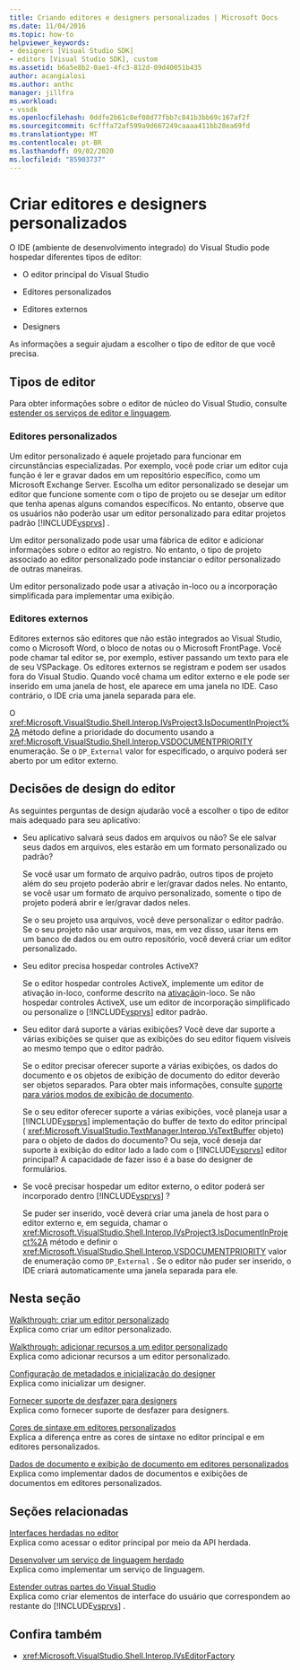 ```yaml
---
title: Criando editores e designers personalizados | Microsoft Docs
ms.date: 11/04/2016
ms.topic: how-to
helpviewer_keywords:
- designers [Visual Studio SDK]
- editors [Visual Studio SDK], custom
ms.assetid: b6a5e8b2-0ae1-4fc3-812d-09d40051b435
author: acangialosi
ms.author: anthc
manager: jillfra
ms.workload:
- vssdk
ms.openlocfilehash: 0ddfe2b61c8ef08d77fbb7c841b3bb69c167af2f
ms.sourcegitcommit: 6cfffa72af599a9d667249caaaa411bb28ea69fd
ms.translationtype: MT
ms.contentlocale: pt-BR
ms.lasthandoff: 09/02/2020
ms.locfileid: "85903737"
---
```

# <a name="create-custom-editors-and-designers"></a>Criar editores e designers personalizados

O IDE (ambiente de desenvolvimento integrado) do Visual Studio pode hospedar diferentes tipos de editor:

- O editor principal do Visual Studio

- Editores personalizados

- Editores externos

- Designers

As informações a seguir ajudam a escolher o tipo de editor de que você precisa.

## <a name="types-of-editor"></a>Tipos de editor

Para obter informações sobre o editor de núcleo do Visual Studio, consulte [estender os serviços de editor e linguagem](../extensibility/extending-the-editor-and-language-services.md).

### <a name="custom-editors"></a>Editores personalizados
 Um editor personalizado é aquele projetado para funcionar em circunstâncias especializadas. Por exemplo, você pode criar um editor cuja função é ler e gravar dados em um repositório específico, como um Microsoft Exchange Server. Escolha um editor personalizado se desejar um editor que funcione somente com o tipo de projeto ou se desejar um editor que tenha apenas alguns comandos específicos. No entanto, observe que os usuários não poderão usar um editor personalizado para editar projetos padrão [!INCLUDE[vsprvs](../code-quality/includes/vsprvs_md.md)] .

 Um editor personalizado pode usar uma fábrica de editor e adicionar informações sobre o editor ao registro. No entanto, o tipo de projeto associado ao editor personalizado pode instanciar o editor personalizado de outras maneiras.

 Um editor personalizado pode usar a ativação in-loco ou a incorporação simplificada para implementar uma exibição.

### <a name="external-editors"></a>Editores externos
 Editores externos são editores que não estão integrados ao Visual Studio, como o Microsoft Word, o bloco de notas ou o Microsoft FrontPage. Você pode chamar tal editor se, por exemplo, estiver passando um texto para ele de seu VSPackage. Os editores externos se registram e podem ser usados fora do Visual Studio. Quando você chama um editor externo e ele pode ser inserido em uma janela de host, ele aparece em uma janela no IDE. Caso contrário, o IDE cria uma janela separada para ele.

 O <xref:Microsoft.VisualStudio.Shell.Interop.IVsProject3.IsDocumentInProject%2A> método define a prioridade do documento usando a <xref:Microsoft.VisualStudio.Shell.Interop.VSDOCUMENTPRIORITY> enumeração. Se o `DP_External` valor for especificado, o arquivo poderá ser aberto por um editor externo.

## <a name="editor-design-decisions"></a>Decisões de design do editor
 As seguintes perguntas de design ajudarão você a escolher o tipo de editor mais adequado para seu aplicativo:

- Seu aplicativo salvará seus dados em arquivos ou não? Se ele salvar seus dados em arquivos, eles estarão em um formato personalizado ou padrão?

   Se você usar um formato de arquivo padrão, outros tipos de projeto além do seu projeto poderão abrir e ler/gravar dados neles. No entanto, se você usar um formato de arquivo personalizado, somente o tipo de projeto poderá abrir e ler/gravar dados neles.

   Se o seu projeto usa arquivos, você deve personalizar o editor padrão. Se o seu projeto não usar arquivos, mas, em vez disso, usar itens em um banco de dados ou em outro repositório, você deverá criar um editor personalizado.

- Seu editor precisa hospedar controles ActiveX?

   Se o editor hospedar controles ActiveX, implemente um editor de ativação in-loco, conforme descrito na [ativação](/visualstudio/misc/in-place-activation?view=vs-2015)in-loco. Se não hospedar controles ActiveX, use um editor de incorporação simplificado ou personalize o [!INCLUDE[vsprvs](../code-quality/includes/vsprvs_md.md)] editor padrão.

- Seu editor dará suporte a várias exibições? Você deve dar suporte a várias exibições se quiser que as exibições do seu editor fiquem visíveis ao mesmo tempo que o editor padrão.

   Se o editor precisar oferecer suporte a várias exibições, os dados do documento e os objetos de exibição de documento do editor deverão ser objetos separados. Para obter mais informações, consulte [suporte para vários modos de exibição de documento](../extensibility/supporting-multiple-document-views.md).

   Se o seu editor oferecer suporte a várias exibições, você planeja usar a [!INCLUDE[vsprvs](../code-quality/includes/vsprvs_md.md)] implementação do buffer de texto do editor principal ( <xref:Microsoft.VisualStudio.TextManager.Interop.VsTextBuffer> objeto) para o objeto de dados do documento? Ou seja, você deseja dar suporte à exibição do editor lado a lado com o [!INCLUDE[vsprvs](../code-quality/includes/vsprvs_md.md)] editor principal? A capacidade de fazer isso é a base do designer de formulários.

- Se você precisar hospedar um editor externo, o editor poderá ser incorporado dentro [!INCLUDE[vsprvs](../code-quality/includes/vsprvs_md.md)] ?

   Se puder ser inserido, você deverá criar uma janela de host para o editor externo e, em seguida, chamar o <xref:Microsoft.VisualStudio.Shell.Interop.IVsProject3.IsDocumentInProject%2A> método e definir o <xref:Microsoft.VisualStudio.Shell.Interop.VSDOCUMENTPRIORITY> valor de enumeração como `DP_External` . Se o editor não puder ser inserido, o IDE criará automaticamente uma janela separada para ele.

## <a name="in-this-section"></a>Nesta seção

[Walkthrough: criar um editor personalizado](../extensibility/walkthrough-creating-a-custom-editor.md)\
Explica como criar um editor personalizado.

[Walkthrough: adicionar recursos a um editor personalizado](../extensibility/walkthrough-adding-features-to-a-custom-editor.md)\
Explica como adicionar recursos a um editor personalizado.

[Configuração de metadados e inicialização do designer](../extensibility/designer-initialization-and-metadata-configuration.md)\
Explica como inicializar um designer.

[Fornecer suporte de desfazer para designers](../extensibility/supplying-undo-support-to-designers.md)\
Explica como fornecer suporte de desfazer para designers.

[Cores de sintaxe em editores personalizados](../extensibility/syntax-coloring-in-custom-editors.md)\
Explica a diferença entre as cores de sintaxe no editor principal e em editores personalizados.

[Dados de documento e exibição de documento em editores personalizados](../extensibility/document-data-and-document-view-in-custom-editors.md)\
Explica como implementar dados de documentos e exibições de documentos em editores personalizados.

## <a name="related-sections"></a>Seções relacionadas

[Interfaces herdadas no editor](/visualstudio/extensibility/legacy-interfaces-in-the-editor?view=vs-2015)\
Explica como acessar o editor principal por meio da API herdada.

[Desenvolver um serviço de linguagem herdado](../extensibility/internals/developing-a-legacy-language-service.md)\
Explica como implementar um serviço de linguagem.

[Estender outras partes do Visual Studio](../extensibility/extending-other-parts-of-visual-studio.md)\
Explica como criar elementos de interface do usuário que correspondem ao restante do [!INCLUDE[vsprvs](../code-quality/includes/vsprvs_md.md)] .

## <a name="see-also"></a>Confira também

- <xref:Microsoft.VisualStudio.Shell.Interop.IVsEditorFactory>
